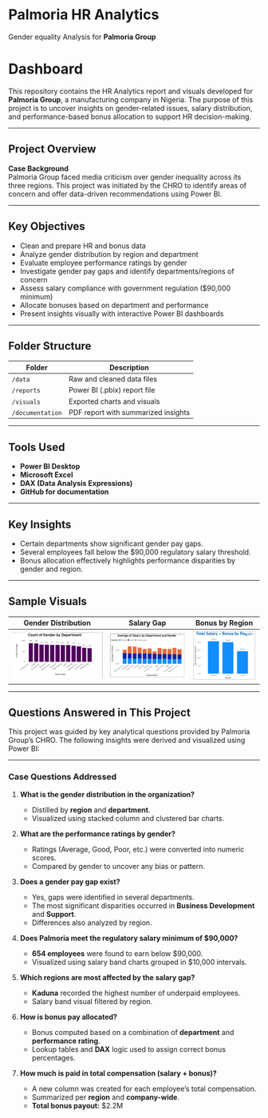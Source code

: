 # Palmoria HR Analytics
Gender equality Analysis for **Palmoria Group**

# Dashboard

This repository contains the HR Analytics report and visuals developed for **Palmoria Group**, a manufacturing company in Nigeria. The purpose of this project is to uncover insights on gender-related issues, salary distribution, and performance-based bonus allocation to support HR decision-making.

---

## Project Overview

**Case Background**  
Palmoria Group faced media criticism over gender inequality across its three regions. This project was initiated by the CHRO to identify areas of concern and offer data-driven recommendations using Power BI.

---

## Key Objectives

- Clean and prepare HR and bonus data
- Analyze gender distribution by region and department
- Evaluate employee performance ratings by gender
- Investigate gender pay gaps and identify departments/regions of concern
- Assess salary compliance with government regulation ($90,000 minimum)
- Allocate bonuses based on department and performance
- Present insights visually with interactive Power BI dashboards

---

## Folder Structure

| Folder         | Description                              |
|----------------|------------------------------------------|
| `/data`        | Raw and cleaned data files               |
| `/reports`     | Power BI (.pbix) report file             |
| `/visuals`     | Exported charts and visuals              |
| `/documentation`| PDF report with summarized insights     |

---

## Tools Used

- **Power BI Desktop**
- **Microsoft Excel**
- **DAX (Data Analysis Expressions)**
- **GitHub for documentation**

---

## Key Insights

- Certain departments show significant gender pay gaps.
- Several employees fall below the $90,000 regulatory salary threshold.
- Bonus allocation effectively highlights performance disparities by gender and region.

---

## Sample Visuals

| Gender Distribution | Salary Gap | Bonus by Region |
|---------------------|------------|-----------------|
| ![Gender](Visuals/gender_distribution.png) | ![Gap](visuals/salary_gap_by_department.png) | ![Bonus](visuals/bonus_by_region.png) |

---

## Questions Answered in This Project

This project was guided by key analytical questions provided by Palmoria Group’s CHRO. The following insights were derived and visualized using Power BI:

---

### Case Questions Addressed

1. **What is the gender distribution in the organization?**
   - Distilled by **region** and **department**.
   - Visualized using stacked column and clustered bar charts.

2. **What are the performance ratings by gender?**
   - Ratings (Average, Good, Poor, etc.) were converted into numeric scores.
   - Compared by gender to uncover any bias or pattern.

3. **Does a gender pay gap exist?**
   - Yes, gaps were identified in several departments.
   - The most significant disparities occurred in **Business Development** and **Support**.
   - Differences also analyzed by region.

4. **Does Palmoria meet the regulatory salary minimum of $90,000?**
   - **654 employees** were found to earn below $90,000.
   - Visualized using salary band charts grouped in $10,000 intervals.

5. **Which regions are most affected by the salary gap?**
   - **Kaduna** recorded the highest number of underpaid employees.
   - Salary band visual filtered by region.

6. **How is bonus pay allocated?**
   - Bonus computed based on a combination of **department** and **performance rating**.
   - Lookup tables and **DAX** logic used to assign correct bonus percentages.

7. **How much is paid in total compensation (salary + bonus)?**
   - A new column was created for each employee’s total compensation.
   - Summarized per **region** and **company-wide**.
   - **Total bonus payout:** $2.2M
